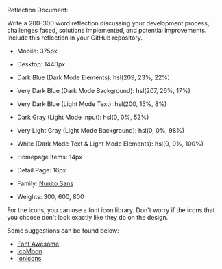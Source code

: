 Reflection Document:

Write a 200-300 word reflection discussing your development process, challenges faced, solutions implemented, and potential improvements.
Include this reflection in your GitHub repository.

- Mobile: 375px
- Desktop: 1440px

- Dark Blue (Dark Mode Elements): hsl(209, 23%, 22%)
- Very Dark Blue (Dark Mode Background): hsl(207, 26%, 17%)
- Very Dark Blue (Light Mode Text): hsl(200, 15%, 8%)
- Dark Gray (Light Mode Input): hsl(0, 0%, 52%)
- Very Light Gray (Light Mode Background): hsl(0, 0%, 98%)
- White (Dark Mode Text & Light Mode Elements): hsl(0, 0%, 100%)

- Homepage Items: 14px
- Detail Page: 16px 

- Family: [Nunito Sans](https://fonts.google.com/specimen/Nunito+Sans)
- Weights: 300, 600, 800

For the icons, you can use a font icon library. Don't worry if the icons that you choose don't look exactly like they do on the design.

Some suggestions can be found below:

- [Font Awesome](https://fontawesome.com)
- [IcoMoon](https://icomoon.io)
- [Ionicons](https://ionicons.com)